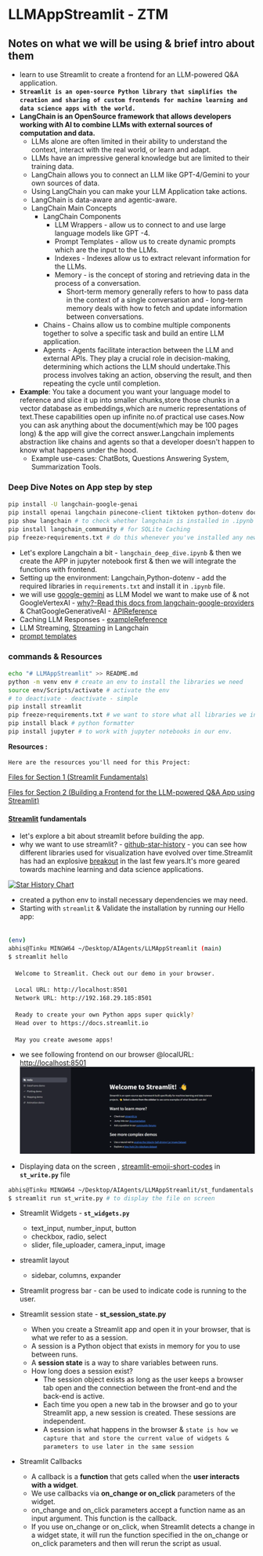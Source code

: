# LLMAppStreamlit - ZTM

## Notes on what we will be using & brief intro about them

- learn to use Streamlit to create a frontend for an LLM-powered Q&A application.
- **`Streamlit is an open-source Python library that simplifies the creation and sharing of custom frontends for machine learning and data science apps with the world.`**
- **LangChain is an OpenSource framework that allows developers working with Al to combine LLMs with external sources of computation and data.**
  - LLMs alone are often limited in their ability to understand the context, interact with the real world, or learn and adapt.
  - LLMs have an impressive general knowledge but are limited to their training data.
  - LangChain allows you to connect an LLM like GPT-4/Gemini to your own sources of data.
  - Using LangChain you can make your LLM Application take actions.
  - LangChain is data-aware and agentic-aware.
  - LangChain Main Concepts
    - LangChain Components
      - LLM Wrappers - allow us to connect to and use large language models like GPT -4.
      - Prompt Templates - allow us to create dynamic prompts which are the input to the LLMs.
      - Indexes - Indexes allow us to extract relevant information for the LLMs.
      - Memory - is the concept of storing and retrieving data in the process of a conversation.
        - Short-term memory generally refers to how to pass data in the context of a single conversation and - long-term memory deals with how to fetch and update information between conversations.
    - Chains - Chains allow us to combine multiple components together to solve a specific task and build an entire LLM application.
    - Agents - Agents facilitate interaction between the LLM and external APIs. They play a crucial role in decision-making, determining which actions the LLM should undertake.This process involves taking an action, observing the result, and then repeating the cycle until completion.
- **Example**: You take a document you want your language model to reference and slice it up into smaller chunks,store those chunks in a vector database as embeddings,which are numeric representations of text.These capabilities open up infinite no.of practical use cases.Now you can ask anything about the document(which may be 100 pages long) & the app will give the correct answer.Langchain implements abstraction like chains and agents so that a developer doesn't happen to know what happens under the hood.
  - Example use-cases: ChatBots, Questions Answering System, Summarization Tools.

### Deep Dive Notes on App step by step

```bash
pip install -U langchain-google-genai
pip install openai langchain pinecone-client tiktoken python-dotenv docx2txt pandas requests aiohttp PyYAML numpy # libraries in requirements.txt
pip show langchain # to check whether langchain is installed in .ipynb
pip install langchain_community # for SQLite Caching
pip freeze>requirements.txt # do this whenever you've installed any new libraries , so that it updates the requirements.txt file
```

- Let's explore Langchain a bit - `langchain_deep_dive.ipynb` & then we create the APP in jupyter notebook first & then we will integrate the functions with frontend.
- Setting up the environment: Langchain,Python-dotenv - add the required libraries in `requirements.txt` and install it in `.ipynb` file.
- we will use [google-gemini](https://python.langchain.com/api_reference/google_genai/) as LLM Model we want to make use of & not GoogleVertexAI - [why?-Read this docs from langchain-google-providers](https://python.langchain.com/docs/integrations/providers/google/#chat-models) & ChatGoogleGenerativeAI - [APIReference](https://python.langchain.com/api_reference/google_genai/chat_models/langchain_google_genai.chat_models.ChatGoogleGenerativeAI.html)
- Caching LLM Responses - [exampleReference](https://python.langchain.com/docs/how_to/llm_caching/)
- LLM Streaming, [Streaming](https://python.langchain.com/docs/concepts/streaming/) in Langchain
- [prompt templates](https://python.langchain.com/docs/concepts/prompt_templates/)

### commands & Resources

```bash
echo "# LLMAppStreamlit" >> README.md
python -m venv env # create an env to install the libraries we need
source env/Scripts/activate # activate the env
# to deactivate - deactivate - simple
pip install streamlit
pip freeze>requirements.txt # we want to store what all libraries we installed in our project into this file time to time - run this command to update the requirements.txt
pip install black # python formatter
pip install jupyter # to work with jupyter notebooks in our env.
```

**Resources :**

`Here are the resources you'll need for this Project:`

[Files for Section 1 (Streamlit Fundamentals)](https://drive.google.com/drive/folders/1BkdFVZ4pE4eAabkGz7SH0HK1cwDww8eJ)

[Files for Section 2 (Building a Frontend for the LLM-powered Q&A App using Streamlit)](https://drive.google.com/drive/folders/1Ein0oHa-eAyLNC-dat73G6OC6SnPX6lJ?usp=sharing)

#### [Streamlit](https://streamlit.io/#install) fundamentals

- let's explore a bit about streamlit before building the app.
- why we want to use streamlit? - [github-star-history](https://www.star-history.com/) - you can see how different libraries used for visualization have evolved over time.Streamlit has had an explosive [breakout](https://www.star-history.com/#streamlit/streamlit&Date) in the last few years.It's more geared towards machine learning and data science applications.

[![Star History Chart](https://api.star-history.com/svg?repos=streamlit/streamlit&type=Date)](https://www.star-history.com/#streamlit/streamlit&Date)

- created a python env to install necessary dependencies we may need.
- Starting with `streamlit` & Validate the installation by running our Hello app:

```bash

(env)
abhis@Tinku MINGW64 ~/Desktop/AIAgents/LLMAppStreamlit (main)
$ streamlit hello

  Welcome to Streamlit. Check out our demo in your browser.

  Local URL: http://localhost:8501
  Network URL: http://192.168.29.185:8501

  Ready to create your own Python apps super quickly?
  Head over to https://docs.streamlit.io

  May you create awesome apps!

```

- we see following frontend on our browser @localURL: <http://localhost:8501>
  ![alt text](Images/image.png)

- Displaying data on the screen , [streamlit-emoji-short-codes](https://streamlit-emoji-shortcodes-streamlit-app-gwckff.streamlit.app/) in **`st_write.py`** file

```bash
abhis@Tinku MINGW64 ~/Desktop/AIAgents/LLMAppStreamlit/st_fundamentals (main)
$ streamlit run st_write.py # to display the file on screen
```

- Streamlit Widgets - **`st_widgets.py`**

  - text_input, number_input, button
  - checkbox, radio, select
  - slider, file_uploader, camera_input, image

- streamlit layout

  - sidebar, columns, expander

- Streamlit progress bar - can be used to indicate code is running to the user.
- Streamlit session state - **st_session_state.py**

  - When you create a Streamlit app and open it in your browser, that is what we refer to as a session.
  - A session is a Python object that exists in memory for you to use between runs.
  - A **session state** is a way to share variables between runs.
  - How long does a session exist?
    - The session object exists as long as the user keeps a browser tab open and the connection between the front-end and the back-end is active.
    - Each time you open a new tab in the browser and go to your Streamlit app, a new session is created. These sessions are independent.
    - A session is what happens in the browser & `state is how we capture that and store the current value of widgets & parameters to use later in the same session`

- Streamlit Callbacks
  - A callback is a **function** that gets called when the **user interacts with a widget**.
  - We use callbacks via **on_change or on_click** parameters of the widget.
  - on_change and on_click parameters accept a function name as an input argument. This function is the callback.
  - If you use on_change or on_click, when Streamlit detects a change in a widget state, it will run the function specified in the on_change or on_click parameters and then will rerun the script as usual.
